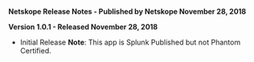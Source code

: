 **Netskope Release Notes - Published by Netskope November 28, 2018**


**Version 1.0.1 - Released November 28, 2018**

* Initial Release
**Note**: This app is Splunk Published but not Phantom Certified.
